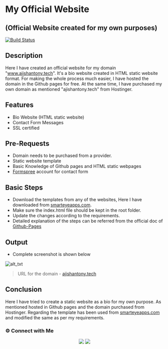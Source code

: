 # My Official Website
## (Official Website created for my own purposes)

[![Build Status](https://travis-ci.org/joemccann/dillinger.svg?branch=master)](https://travis-ci.org/joemccann/dillinger)

## Description

Here I have created an official website for my domain "www.ajishantony.tech". It's a bio website created in HTML static website format. For making the whole process much easier, I have hosted the domain in the Github pages for free. At the same time, I have purchased my own domain as mentioned "ajishantony.tech" from Hostinger. 



## Features

- Bio Website (HTML static website)
- Contact Form Messages
- SSL certified

## Pre-Requests
- Domain needs to be purchased from a provider.
- Static website template
- Basic Knowledge of Github pages and HTML static webpages
- [Formspree](https://formspree.io/) account for contact form



## Basic Steps 

- Download the templates from any of the websites, Here I have downloaded from [smarteyeapps.com](https://www.smarteyeapps.com/).
- Make sure the index.html file should be kept in the root folder.
- Update the changes according to the requirements. 
- Detailed explanation of the steps can be referred from the official doc of [Github-Pages](https://pages.github.com/)


## Output

- Complete screenshot is shown below

![
alt_txt
](https://i.ibb.co/XZPQHq4/ajishantony-tech.png)

> URL for the domain - [ajishantony.tech](https://ajishantony.tech)

## Conclusion

Here I have tried to create a static website as a bio for my own purpose. As mentioned hosted in Github pages and the domain purchased from Hostinger. Regarding the template has been used from [smarteyeapps.com](https://www.smarteyeapps.com/) and modified the same as per my requirements. 





### ⚙️ Connect with Me

<p align="center">
<a href="mailto:ajishantony95@gmail.com"><img src="https://img.shields.io/badge/Gmail-D14836?style=for-the-badge&logo=gmail&logoColor=white"/></a>
<a href="https://www.linkedin.com/in/ajish-antony/"><img src="https://img.shields.io/badge/LinkedIn-0077B5?style=for-the-badge&logo=linkedin&logoColor=white"/></a>
  
